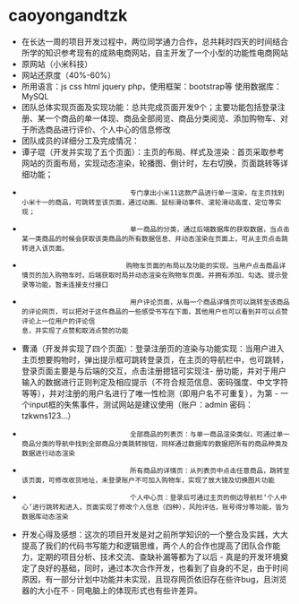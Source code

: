 # caoyongandtzk
- 在长达一周的项目开发过程中，两位同学通力合作，总共耗时四天的时间结合所学的知识参考现有的成熟电商网站，自主开发了一个小型的功能性电商网站
- 原网站（小米科技）
- 网站还原度（40%-60%）
- 所用语言：js css html jquery php，使用框架：bootstrap等 使用数据库：MySQL
- 团队总体实现页面及实现功能：总共完成页面开发9个；主要功能包括登录注册、某一个商品的单一体现、商品全部阅览、商品分类阅览、添加购物车、对于所选商品进行评价、个人中心的信息修改
- 团队成员的详细分工及完成情况：
- 谭子琨（开发并实现了五个页面）：主页的布局、样式及渲染：首页采取参考网站的页面布局，实现动态渲染，轮播图、倒计时，左右切换，页面跳转等详细功能；
-                                专门拿出小米11这款产品进行单一渲染，在主页找到小米十一的商品，可跳转至该页面，通过动画、鼠标滑动事件、滚轮滑动高度，定位等实现；
-                                单一商品的分类，通过后端数据库的获取数据，当点击某一类商品的时候会获取该类商品的所有数据信息、并动态渲染在页面上，可从主页点击跳转进入该页面。
-                               购物车页面的布局以及功能的实现，当用户点击商品详情页的加入购物车时，后端获取时局并动态渲染在购物车页面，并拥有添加、勾选、提示登录等功能，暂未连接支付接口
-                                用户评论页面，从每一个商品详情页可以跳转至该商品的评论网页，可以把对于这件商品的一些感受书写在下面，其他用户也可以看到并可以点赞评论上一位用户的评论信                                                息，并实现了点赞和取消点赞的功能
-  曹涌（开发并实现了四个页面）：登录注册页的渲染与功能实现：当用户进入主页想要购物时，弹出提示框可跳转登录页，在主页的导航栏中，也可跳转，登录页面主要是与后端的交互，点击注册摁钮可实现注-                                 册功能，并对于用户输入的数据进行正则判定及相应提示（不符合规范信息、密码强度、中文字符等等），并对注册的用户名进行了唯一性检测（即用户名不可重复），为第 -                                一个input框的失焦事件，测试网站是建议使用（账户：admin 密码：tzkwns123...）
-                                全部商品的列表页：与单一商品渲染类似，可通过单一商品分类的导航中找到全部商品分类跳转按钮，同样通过数据库的数据把所有的商品种类及数据进行动态渲染
-                                所有商品的详情页：从列表页中点击任意商品，跳转至该页面，可修改收货地址，未登录账户不可加入购物车，实现了放大镜及切换图片功能
-                                个人中心页：登录后可通过主页的侧边导航栏‘个人中心’进行跳转和进入，页面实现了修改个人信息（四种），风险评估，账号得分等功能，皆为数据库动态渲染
- 开发心得及感想：这次的项目开发是对之前所学知识的一个整合及实践，大大提高了我们的代码书写能力和逻辑思维，两个人的合作也提高了团队合作能力，定期的项目分析、技术交流、查缺补漏等都为了以后 -                 真是的开发环境奠定了良好的基础，同时，通过本次合作开发，也看到了自身的不足，由于时间原因，有一部分计划中功能并未实现，且现存网页依旧存在些许bug，且浏览器的大小在不 -                     同电脑上的体现形式也有些许差异。
